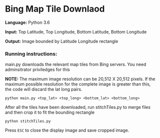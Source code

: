 # Bing Map Tile Downlaod

**Language:** Python 3.6

**Input:** Top Latitude, Top Longitude, Bottom Latitude, Bottom Longitude

**Output:** Image bounded by Latitude Longitude rectangle

### Running instructions:

main.py downloads the relevant map tiles from Bing servers. You need adminsitrator priviledges for this

**NOTE:** The maximum image resolution can be 20,512 X 20,512 pixels. If the maximum possible resolution
          for the complete image is greater than this, the code will discard the lat long pairs.

```Batchfile
python main.py <top_lat> <top_long> <bottom_lat> <bottom_long>
```

After all the tiles have been downloaded, run stitchTiles.py to merge files
and then crop it to fit the bounding rectangle

```Batchfile
python stitchTiles.py
```

Press `ESC` to close the display image and save cropped image.

